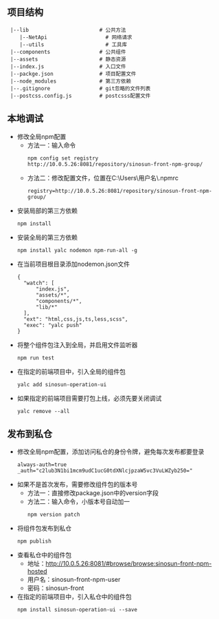 <!--
 * @Author: huxudong
 * @Date: 2020-12-09 18:38:06
 * @LastEditTime: 2021-03-22 17:02:43
 * @Description: 使用说明
-->
## 项目结构
``` 
 |--lib                       # 公共方法
    |--NetApi                   # 网络请求
    |--utils                    # 工具库  
 |--components                # 公共组件
 |--assets                    # 静态资源
 |--index.js                  # 入口文件
 |--packge.json               # 项目配置文件
 |--node_modules              # 第三方依赖
 |--.gitignore                # git忽略的文件列表
 |--postcss.config.js         # postcsss配置文件
```

## 本地调试
  + 修改全局npm配置
    - 方法一：输入命令
      ```
      npm config set registry http://10.0.5.26:8081/repository/sinosun-front-npm-group/
      ```
    - 方法二：修改配置文件，位置在C:\Users\用户名\\.npmrc
      ```
      registry=http://10.0.5.26:8081/repository/sinosun-front-npm-group/
      ```
  + 安装局部的第三方依赖
    ```
    npm install
    ```
  + 安装全局的第三方依赖
    ```
    npm install yalc nodemon npm-run-all -g
    ```
  + 在当前项目根目录添加nodemon.json文件
    ```
    {
      "watch": [
          "index.js",
          "assets/*",
          "components/*",
          "lib/*"
      ],
      "ext": "html,css,js,ts,less,scss",
      "exec": "yalc push"
    }
    ```    
  + 将整个组件包注入到全局，并启用文件监听器
    ```
    npm run test
    ```
  + 在指定的前端项目中，引入全局的组件包
    ```
    yalc add sinosun-operation-ui
    ```
  + 如果指定的前端项目需要打包上线，必须先要关闭调试
    ```
    yalc remove --all
    ```  

## 发布到私仓
  + 修改全局npm配置，添加访问私仓的身份令牌，避免每次发布都要登录
    ```
    always-auth=true
    _auth="c2lub3N1bi1mcm9udC1ucG0tdXNlcjpzaW5vc3VuLWZyb250="
    ```
  + 如果不是首次发布，需要修改组件包的版本号
    - 方法一：直接修改package.json中的version字段
    - 方法二：输入命令，小版本号自动加一
      ```
      npm version patch
      ```
  + 将组件包发布到私仓
    ```
    npm publish
    ```
  + 查看私仓中的组件包
    - 地址：http://10.0.5.26:8081/#browse/browse:sinosun-front-npm-hosted
    - 用户名：sinosun-front-npm-user
    - 密码：sinosun-front
  + 在指定的前端项目中，引入私仓中的组件包
    ```
    npm install sinosun-operation-ui --save
    ```

